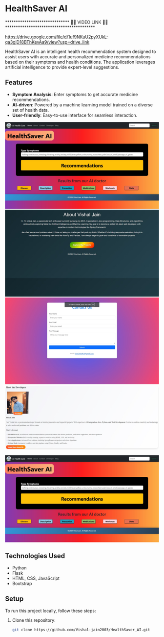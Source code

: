# HealthSaver AI


******************************    🔴🔴  VIDEO LINK  🔴🔴     ******************************************

https://drive.google.com/file/d/1uf9NKuU2pyXUkL-qa3gjD18BThKevAa9/view?usp=drive_link



HealthSaver AI is an intelligent health recommendation system designed to assist users with accurate and personalized medicine recommendations based on their symptoms and health conditions. The application leverages artificial intelligence to provide expert-level suggestions.

## Features

- **Symptom Analysis**: Enter symptoms to get accurate medicine recommendations.
- **AI-driven**: Powered by a machine learning model trained on a diverse set of health data.
- **User-friendly**: Easy-to-use interface for seamless interaction.


![Home Page Welcome ](page1.jpg)
![About 2](page2.jpg)
![Contact Us](page3.jpg)
![Developer](page4.jpg)




[![HealthSaver AI Demo](page1.jpg)](HealthSaver_AIVideo.webm)

## Technologies Used

- Python
- Flask
- HTML, CSS, JavaScript
- Bootstrap


## Setup

To run this project locally, follow these steps:

1. Clone this repository:

   ```bash
   git clone https://github.com/Vishal-jain2003/HealthSaver_AI.git
